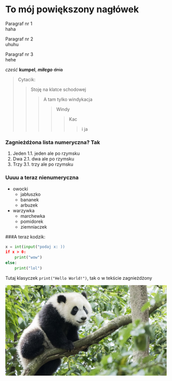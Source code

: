 # To mój powiększony nagłówek 

Paragraf nr 1 </br> haha

Paragraf nr 2 </br> uhuhu

Paragraf nr 3 </br> hehe

*cześć* **kumpel**, ***miłego*** ~~dnia~~

>Cytacik:
>>Stoję na klatce schodowej
>>>A tam tylko windykacja
>>>>Windy
>>>>>Kac
>>>>>>i ja

### Zagnieżdżona lista numeryczna? Tak

1. Jeden 
   1.1. jeden ale po rzymsku
2. Dwa
   2.1. dwa ale po rzymsku
4. Trzy
   3.1. trzy ale po rzymsku

### Uuuu a teraz nienumeryczna

+ owocki
  - jabłuszko
  - bananek
  - arbuzek
+ warzywka
    - marchewka
    - pomidorek
    - ziemniaczek

###A teraz kodzik:
```py
x = int(input("podaj x: ))
if x > 0:
    print("wow")
else:
    print("lol")
```

Tutaj klasyczek `print("Hello World!")`, tak o w tekście zagnieżdżony

![Pikczer](panda.jpeg)
